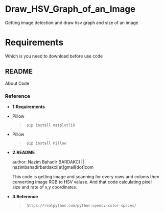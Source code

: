 # Draw_HSV_Graph_of_an_Image
Getting image detection and draw hsv graph and size of an image
<h1>Requirements</h1>
<p>Which is you need to download before use code</p>
<h2>README</h2>
<p>About Code</p>
<h3>Reference</h3>

<ul>
  <li><p><b>1.Requirements</b></p></li>
<li>
<p>Pillow</p>
  <blockquote>
<pre><code> pip install matplotlib
</code></pre>
</blockquote>
</li>
<li>
<p>Pillow</p>
  <blockquote>
<pre><code> pip install Pillow
</code></pre>
</blockquote>
</li>
  
  </li>
  <li><p><b>2.README</b></p>
  <p> author: Nazim Bahadir BARDAKCI || nazimbahadirbardakci[at]gmail[dot]com</p>
  <p>This code is getting image and scanning for every rows and colums then converting image RGB to HSV valuse. And that code calculating pixel size and rate of x,y coordinates.

  </li>
<li><p><b>3.Reference</b></p></li>
  <blockquote>
<pre><code> https://realpython.com/python-opencv-color-spaces/
</code></pre>
</blockquote>
</ul>
